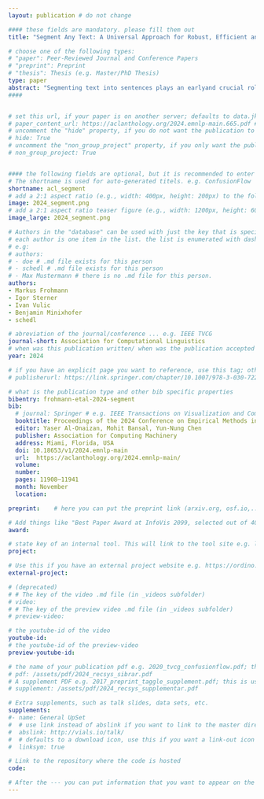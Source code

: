 ```yaml
---
layout: publication # do not change

#### these fields are mandatory. please fill them out
title: "Segment Any Text: A Universal Approach for Robust, Efficient and Adaptable Sentence Segmentation" # title of your publication 

# choose one of the following types:
# "paper": Peer-Reviewed Journal and Conference Papers
# "preprint": Preprint
# "thesis": Thesis (e.g. Master/PhD Thesis)
type: paper
abstract: "Segmenting text into sentences plays an earlyand crucial role in many NLP systems. This iscommonly achieved by using rule-based or sta-tistical methods relying on lexical features suchas punctuation. Although some recent worksno longer exclusively rely on punctuation, wefind that no prior method achieves all of (i) ro-bustness to missing punctuation, (ii) effectiveadaptability to new domains, and (iii) high effi-ciency. We introduce a new model — Segmentany Text (SAT) — to solve this problem. To en-hance robustness, we propose a new pretrainingscheme that ensures less reliance on punctua-tion. To address adaptability, we introduce anextra stage of parameter-efficient fine-tuning,establishing state-of-the-art performance in dis-tinct domains such as verses from lyrics andlegal documents. Along the way, we introducearchitectural modifications that result in a three-fold gain in speed over the previous state of theart and solve spurious reliance on context farin the future. Finally, we introduce a variant ofour model with fine-tuning on a diverse, mul-tilingual mixture of sentence-segmented data,acting as a drop-in replacement and enhance-ment for existing segmentation tools. Overall,our contributions provide a universal approachfor segmenting any text. Our method outper-forms all baselines — including strong LLMs— across 8 corpora spanning diverse domainsand languages, especially in practically relevantsituations where text is poorly formatted."
####


# set this url, if your paper is on another server; defaults to data.jku-vds-lab.at
# paper_content_url: https://aclanthology.org/2024.emnlp-main.665.pdf # https://aclanthology.org/2024.emnlp-main.665.pdf
# uncomment the "hide" property, if you do not want the publication to be displayed on the website (usually you don't need this)
# hide: True
# uncomment the "non_group_project" property, if you only want the publication to be displayed on your personal page (i.e. publications where you contributed, but does not have anything to do with the Vis Group e.g. Master Thesis,...)
# non_group_project: True


#### the following fields are optional, but it is recommended to enter as much information as possible
# The shortname is used for auto-generated titels. e.g. ConfusionFlow
shortname: acl_segment
# add a 2:1 aspect ratio (e.g., width: 400px, height: 200px) to the folder /assets/images/papers/ e.g. 2020_tvcg_confusionflow.png
image: 2024_segment.png
# add a 2:1 aspect ratio teaser figure (e.g., width: 1200px, height: 600px) to the folder /assets/images/papers/ e.g. 2020_tvcg_confusionflow_teaser.png
image_large: 2024_segment.png

# Authors in the "database" can be used with just the key that is specified in the corresponding .md file (usually it is the lastname in lower case e.g. doe). Authors that do not have an individual page here should be stated with their full name (e.g. John Doe)
# each author is one item in the list. the list is enumerated with dashes ("-")
# e.g:
# authors:
# - doe # .md file exists for this person
# - schedl # .md file exists for this person
# - Max Mustermann # there is no .md file for this person.
authors:
- Markus Frohmann
- Igor Sterner
- Ivan Vulic
- Benjamin Minixhofer
- schedl

# abreviation of the journal/conference ... e.g. IEEE TVCG
journal-short: Association for Computational Linguistics
# when was this publication written/ when was the publication accepted (e.g. 2020)
year: 2024

# if you have an explicit page you want to reference, use this tag; otherwise it will be generated from your doi
# publisherurl: https://link.springer.com/chapter/10.1007/978-3-030-72240-1_60 # add link to publisher page of your publication

# what is the publication type and other bib specific properties
bibentry: frohmann-etal-2024-segment
bib:
  # journal: Springer # e.g. IEEE Transactions on Visualization and Computer Graphics (to appear)
  booktitle: Proceedings of the 2024 Conference on Empirical Methods in Natural Language Processing (RecSys)
  editor: Yaser Al-Onaizan, Mohit Bansal, Yun-Nung Chen
  publisher: Association for Computing Machinery
  address: Miami, Florida, USA
  doi: 10.18653/v1/2024.emnlp-main
  url:  https://aclanthology.org/2024.emnlp-main/
  volume: 
  number: 
  pages: 11908–11941
  month: November
  location: 

preprint:	 # here you can put the preprint link (arxiv.org, osf.io,...) e.g. https://arxiv.org/abs/1910.00969

# Add things like "Best Paper Award at InfoVis 2099, selected out of 4000 submissions"
award:

# state key of an internal tool. This will link to the tool site e.g. lineup (usually not needed)
project: 

# Use this if you have an external project website e.g. https://ordino.caleydoapp.org/
external-project: 

# (deprecated)
# # The key of the video .md file (in _videos subfolder)
# video: 
# # The key of the preview video .md file (in _videos subfolder)
# preview-video:

# the youtube-id of the video
youtube-id:
# the youtube-id of the preview-video
preview-youtube-id: 

# the name of your publication pdf e.g. 2020_tvcg_confusionflow.pdf; this is usually uploaded to the caleydo aws server
# pdf: /assets/pdf/2024_recsys_sibrar.pdf
# A supplement PDF e.g. 2017_preprint_taggle_supplement.pdf; this is usually uploaded to the caleydo aws server
# supplement: /assets/pdf/2024_recsys_supplementar.pdf

# Extra supplements, such as talk slides, data sets, etc.
supplements:
#- name: General UpSet
#  # use link instead of abslink if you want to link to the master directory
#  abslink: http://vials.io/talk/
#  # defaults to a download icon, use this if you want a link-out icon
#  linksym: true

# Link to the repository where the code is hosted
code: 

# After the --- you can put information that you want to appear on the website using markdown formatting or HTML. A good example are acknowledgements, extra references, an erratum, etc.
---
```

